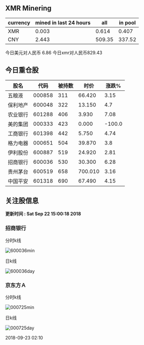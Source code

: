## XMR Minering

|currency|mined in last 24 hours|all|in pool|
|---|---|---|---|
|XMR|0.003|0.614|0.407|
|CNY|2.443|509.35|337.52|

今日美元对人民币 6.86	今日xmr对人民币829.43


## 今日重仓股 

|股名|代码|被持数|时价|涨跌%|
|---|---|---|---|---|
|五粮液|000858|311|66.420|3.15|
|保利地产|600048|322|13.150|4.7|
|农业银行|601288|406|3.930|7.08|
|美的集团|000333|423|0.000|-100.0|
|工商银行|601398|442|5.750|4.74|
|格力电器|000651|504|39.870|3.8|
|伊利股份|600887|519|24.920|2.81|
|招商银行|600036|530|30.300|6.28|
|贵州茅台|600519|658|700.010|3.16|
|中国平安|601318|690|67.490|4.15|

## 关注股信息
**更新时间 : Sat Sep 22 15:00:18 2018**
### 招商银行 
分时k线

![600036min](http://image.sinajs.cn/newchart/min/n/sh600036.gif)

日k线

![600036day](http://image.sinajs.cn/newchart/daily/n/sh600036.gif)

### 京东方Ａ 
分时k线

![000725min](http://image.sinajs.cn/newchart/min/n/sz000725.gif)

日k线

![000725day](http://image.sinajs.cn/newchart/daily/n/sz000725.gif)

2018-09-23 02:10